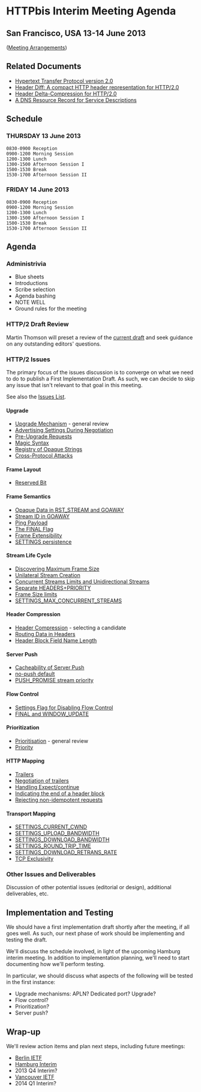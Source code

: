 # HTTPbis Interim Meeting Agenda

## San Francisco, USA  13-14 June 2013

([Meeting Arrangements](https://github.com/http2/wg_materials/blob/master/interim-13-06/arrangements.md))


## Related Documents

* [Hypertext Transfer Protocol version 2.0](http://tools.ietf.org/html/draft-ietf-httpbis-http2)
* [Header Diff: A compact HTTP header representation for HTTP/2.0](http://tools.ietf.org/html/draft-ruellan-headerdiff)
* [Header Delta-Compression for HTTP/2.0](http://tools.ietf.org/id/draft-rpeon-httpbis-header-compression)
* [A DNS Resource Record for Service Descriptions](http://tools.ietf.org/html/draft-lear-httpbis-svcinfo-rr)


## Schedule

### THURSDAY 13 June 2013

    0830-0900 Reception
    0900-1200 Morning Session
    1200-1300 Lunch
    1300-1500 Afternoon Session I
    1500-1530 Break
    1530-1700 Afternoon Session II

### FRIDAY 14 June 2013

	0830-0900 Reception
	0900-1200 Morning Session
	1200-1300 Lunch
	1300-1500 Afternoon Session I
	1500-1530 Break
	1530-1700 Afternoon Session II


## Agenda

### Administrivia

* Blue sheets
* Introductions
* Scribe selection
* Agenda bashing
* NOTE WELL
* Ground rules for the meeting


### HTTP/2 Draft Review

Martin Thomson will preset a review of the [current
draft](http://tools.ietf.org/html/draft-ietf-httpbis-http2) and seek guidance
on any outstanding editors' questions.


### HTTP/2 Issues

The primary focus of the issues discussion is to converge on what we need to do
to publish a First Implementation Draft. As such, we can decide to skip any
issue that isn't relevant to that goal in this meeting.

See also the [Issues List](https://github.com/http2/http2-spec/issues?milestone=&page=1&state=open).

#### Upgrade

* [Upgrade Mechanism](https://github.com/http2/http2-spec/issues/1) - general review 
* [Advertising Settings During Negotiation](https://github.com/http2/http2-spec/issues/51)
* [Pre-Upgrade Requests](https://github.com/http2/http2-spec/issues/52)
* [Magic Syntax](https://github.com/http2/http2-spec/issues/101)
* [Registry of Opaque Strings](https://github.com/http2/http2-spec/issues/12)
* [Cross-Protocol Attacks](https://github.com/http2/http2-spec/issues/35)

#### Frame Layout

* [Reserved Bit](https://github.com/http2/http2-spec/issues/67)

#### Frame Semantics

* [Opaque Data in RST_STREAM and GOAWAY](https://github.com/http2/http2-spec/issues/17)
* [Stream ID in GOAWAY](https://github.com/http2/http2-spec/issues/63)
* [Ping Payload](https://github.com/http2/http2-spec/issues/68)
* [The FINAL Flag](https://github.com/http2/http2-spec/issues/103)
* [Frame Extensibility](https://github.com/http2/http2-spec/issues/95)
* [SETTINGS persistence](https://github.com/http2/http2-spec/issues/8)

#### Stream Life Cycle

* [Discovering Maximum Frame Size](https://github.com/http2/http2-spec/issues/28)
* [Unilateral Stream Creation](https://github.com/http2/http2-spec/issues/73)
* [Concurrent Streams Limits and Unidirectional Streams](https://github.com/http2/http2-spec/issues/78)
* [Separate HEADERS+PRIORITY](https://github.com/http2/http2-spec/issues/99)
* [Frame Size limits](https://github.com/http2/http2-spec/pull/92)
* [SETTINGS_MAX_CONCURRENT_STREAMS](https://github.com/http2/http2-spec/issues/38)

#### Header Compression

* [Header Compression](https://github.com/http2/http2-spec/issues/2) - selecting a candidate
* [Routing Data in Headers](https://github.com/http2/http2-spec/issues/23)
* [Header Block Field Name Length](https://github.com/http2/http2-spec/issues/41)

#### Server Push

* [Cacheability of Server Push](https://github.com/http2/http2-spec/issues/24)
* [no-push default](https://github.com/http2/http2-spec/issues/40)
* [PUSH_PROMISE stream priority](https://github.com/http2/http2-spec/issues/75)

#### Flow Control

* [Settings Flag for Disabling Flow Control](https://github.com/http2/http2-spec/issues/44)
* [FINAL and WINDOW_UPDATE](https://github.com/http2/http2-spec/issues/104)

#### Prioritization

* [Prioritisation](https://github.com/http2/http2-spec/issues/7) - general review
* [Priority](https://github.com/http2/http2-spec/pull/111)

#### HTTP Mapping

* [Trailers](https://github.com/http2/http2-spec/issues/47)
* [Negotiation of trailers](https://github.com/http2/http2-spec/issues/21)
* [Handling Expect/continue](https://github.com/http2/http2-spec/issues/18)
* [Indicating the end of a header block](https://github.com/http2/http2-spec/issues/22)
* [Rejecting non-idempotent requests](https://github.com/http2/http2-spec/issues/57)


#### Transport Mapping

* [SETTINGS_CURRENT_CWND](https://github.com/http2/http2-spec/issues/65)
* [SETTINGS_UPLOAD_BANDWIDTH](https://github.com/http2/http2-spec/issues/107)
* [SETTINGS_DOWNLOAD_BANDWIDTH](https://github.com/http2/http2-spec/issues/108)
* [SETTINGS_ROUND_TRIP_TIME](https://github.com/http2/http2-spec/issues/109)
* [SETTINGS_DOWNLOAD_RETRANS_RATE](https://github.com/http2/http2-spec/issues/110)
* [TCP Exclusivity](https://github.com/http2/http2-spec/issues/26)


### Other Issues and Deliverables

Discussion of other potential issues (editorial or design), additional
deliverables, etc.


## Implementation and Testing

We should have a first implementation draft shortly after the meeting, if all
goes well. As such, our next phase of work should be implementing and testing
the draft.

We'll discuss the schedule involved, in light of the upcoming Hamburg interim
meeting. In addition to implementation planning, we'll need to start
documenting how we'll perform testing.

In particular, we should discuss what aspects of the following will be tested
in the first instance:

* Upgrade mechanisms: APLN? Dedicated port? Upgrade?
* Flow control?
* Prioritization?
* Server push?

## Wrap-up

We'll review action items and plan next steps, including future meetings:

* [Berlin IETF](http://www.ietf.org/meeting/87/)
* [Hamburg Interim](https://github.com/http2/wg_materials/blob/master/interim-13-08/arrangements.md)
* 2013 Q4 Interim?
* [Vancouver IETF](http://www.ietf.org/meeting/upcoming.html)
* 2014 Q1 Interim?
